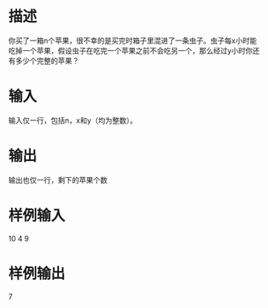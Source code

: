 # 描述
你买了一箱n个苹果，很不幸的是买完时箱子里混进了一条虫子。虫子每x小时能吃掉一个苹果，假设虫子在吃完一个苹果之前不会吃另一个，那么经过y小时你还有多少个完整的苹果？

# 输入
输入仅一行，包括n，x和y（均为整数）。
# 输出
输出也仅一行，剩下的苹果个数
# 样例输入
10 4 9
# 样例输出
7
